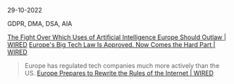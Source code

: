 29-10-2022

GDPR, DMA, DSA, AIA

[The Fight Over Which Uses of Artificial Intelligence Europe Should Outlaw | WIRED](https://www.wired.com/story/europe-law-outlaw-ai/)
[Europe's Big Tech Law Is Approved. Now Comes the Hard Part | WIRED](https://www.wired.com/story/digital-services-act-regulation/)

> Europe has regulated tech companies much more actively than the US.
[Europe Prepares to Rewrite the Rules of the Internet | WIRED](https://www.wired.com/story/europe-dma-prepares-to-rewrite-the-rules-of-the-internet/?utm_medium=social&utm_source=twitter&mbid=social_twitter&utm_social-type=owned&utm_brand=wired)

